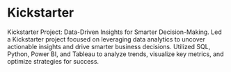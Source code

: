 # Kickstarter
Kickstarter Project: Data-Driven Insights for Smarter Decision-Making.
Led a Kickstarter project focused on leveraging data analytics to uncover actionable insights and drive smarter business decisions. Utilized SQL, Python, Power BI, and Tableau to analyze trends, visualize key metrics, and optimize strategies for success.

